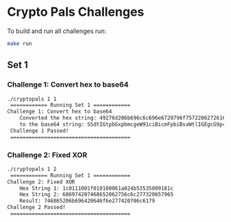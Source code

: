 # Crypto Pals Challenges

To build and run all challenges run:
```bash 
make run
```


## Set 1 

### Challenge 1: Convert hex to base64

```bash
./cryptopals 1 1
 ============ Running Set 1 ============ 
Challenge 1: Convert hex to base64 
    Converted the hex string: 49276d206b696c6c696e6720796f757220627261696e206c696b65206120706f69736f6e6f7573206d757368726f6f6d
    to the base64 string: SSdtIGtpbGxpbmcgeW91ciBicmFpbiBsaWtlIGEgcG9pc29ub3VzIG11c2hyb29t
 Challenge 1 Passed! 
 ======================================= 
```

### Challenge 2: Fixed XOR

```bash
./cryptopals 1 2
 ============ Running Set 1 ============ 
Challenge 2: Fixed XOR 
    Hex String 1: 1c0111001f010100061a024b53535009181c
    Hex String 2: 686974207468652062756c6c277320657965
    Result: 746865206b696420646f6e277420706c6179
Challenge 2 Passed! 
 ======================================= 
```